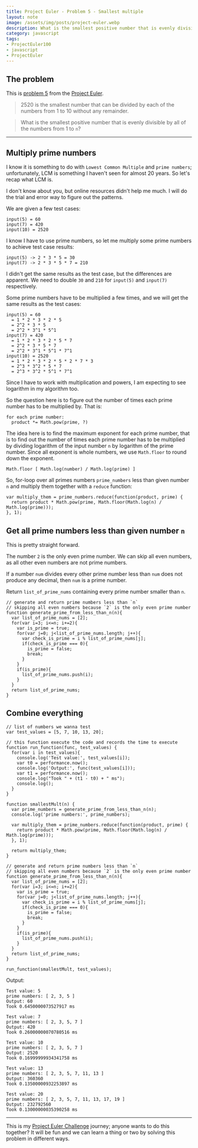 ```yaml
---
title: Project Euler - Problem 5 - Smallest multiple
layout: note
image: /assets/img/posts/project-euler.webp
description: What is the smallest positive number that is evenly divisible by all of the numbers from 1 to n?
category: javascript
tags:
- ProjectEuler100
- javascript
- ProjectEuler
---
```


## The problem
This is [problem 5](https://projecteuler.net/problem=5) from the [Project Euler](https://projecteuler.net/).

> 2520 is the smallest number that can be divided by each of the numbers from 1 to 10 without any remainder.

> What is the smallest positive number that is evenly divisible by all of the numbers from 1 to `n`?

---

## Multiply prime numbers

I know it is something to do with `Lowest Common Multiple` and `prime numbers`; unfortunately, LCM is something I haven't seen for almost 20 years. So let's recap what LCM is.

I don't know about you, but online resources didn't help me much. I will do the trial and error way to figure out the patterns.

We are given a few test cases:
```
input(5) = 60
input(7) = 420
input(10) = 2520
```

I know I have to use prime numbers, so let me multiply some prime numbers to achieve test case results:
```
input(5) -> 2 * 3 * 5 = 30
input(7) -> 2 * 3 * 5 * 7 = 210
```

I didn't get the same results as the test case, but the differences are apparent. We need to double `30` and `210` for `input(5)` and `input(7)` respectively.

Some prime numbers have to be multiplied a few times, and we will get the same results as the test cases:
```
input(5) = 60
  = 1 * 2 * 3 * 2 * 5
  = 2^2 * 3 * 5
  = 2^2 * 3^1 * 5^1
input(7) = 420
  = 1 * 2 * 3 * 2 * 5 * 7
  = 2^2 * 3 * 5 * 7
  = 2^2 * 3^1 * 5^1 * 7^1
input(10) = 2520
  = 1 * 2 * 3 * 2 * 5 * 2 * 7 * 3
  = 2^3 * 3^2 * 5 * 7
  = 2^3 * 3^2 * 5^1 * 7^1
```

Since I have to work with multiplication and powers, I am expecting to see logarithm in my algorithm too.

So the question here is to figure out the number of times each prime number has to be multiplied by. That is:
```
for each prime number:
  product *= Math.pow(prime, ?)
```

The idea here is to find the maximum exponent for each prime number, that is to find out the number of times each prime number has to be multiplied by dividing logarithm of the input number `n` by logarithm of the prime number. Since all exponent is whole numbers, we use `Math.floor` to round down the exponent.
```
Math.floor [ Math.log(number) / Math.log(prime) ]
```

So, for-loop over all primes numbers `prime_numbers` less than given number `n` and multiply them together with a `reduce` function:
```
var multiply_them = prime_numbers.reduce(function(product, prime) {
  return product * Math.pow(prime, Math.floor(Math.log(n) / Math.log(prime)));
}, 1);
```

## Get all prime numbers less than given number `n`

This is pretty straight forward.

The number `2` is the only even prime number. We can skip all even numbers, as all other even numbers are not prime numbers.

If a number `num` divides every other prime number less than `num` does not produce any decimal, then `num` is a prime number.

Return `list_of_prime_nums` containing every prime number smaller than `n`.

```
// generate and return prime numbers less than `n`
// skipping all even numbers because `2` is the only even prime number
function generate_prime_from_less_than_n(n){
  var list_of_prime_nums = [2];
  for(var i=3; i<=n; i+=2){
    var is_prime = true;
    for(var j=0; j<list_of_prime_nums.length; j++){
      var check_is_prime = i % list_of_prime_nums[j];
      if(check_is_prime === 0){
        is_prime = false;
        break;
      }
    }
    if(is_prime){
      list_of_prime_nums.push(i);
    }
  }
  return list_of_prime_nums;
}
```

## Combine everything

```
// list of numbers we wanna test
var test_values = [5, 7, 10, 13, 20];

// this function execute the code and records the time to execute
function run_function(func, test_values) {
  for(var i in test_values){
    console.log('Test value:', test_values[i]);
    var t0 = performance.now();
    console.log('Output:', func(test_values[i]));
    var t1 = performance.now();
    console.log("Took " + (t1 - t0) + " ms");
    console.log();
  }
}

function smallestMult(n) {
  var prime_numbers = generate_prime_from_less_than_n(n);
  console.log('prime numbers:', prime_numbers);

  var multiply_them = prime_numbers.reduce(function(product, prime) {
    return product * Math.pow(prime, Math.floor(Math.log(n) / Math.log(prime)));
  }, 1);

  return multiply_them;
}

// generate and return prime numbers less than `n`
// skipping all even numbers because `2` is the only even prime number
function generate_prime_from_less_than_n(n){
  var list_of_prime_nums = [2];
  for(var i=3; i<=n; i+=2){
    var is_prime = true;
    for(var j=0; j<list_of_prime_nums.length; j++){
      var check_is_prime = i % list_of_prime_nums[j];
      if(check_is_prime === 0){
        is_prime = false;
        break;
      }
    }
    if(is_prime){
      list_of_prime_nums.push(i);
    }
  }
  return list_of_prime_nums;
}

run_function(smallestMult, test_values);
```

Output:
```
Test value: 5
prime numbers: [ 2, 3, 5 ]
Output: 60
Took 0.6450000073527917 ms

Test value: 7
prime numbers: [ 2, 3, 5, 7 ]
Output: 420
Took 0.26000000070780516 ms

Test value: 10
prime numbers: [ 2, 3, 5, 7 ]
Output: 2520
Took 0.16999999934341758 ms

Test value: 13
prime numbers: [ 2, 3, 5, 7, 11, 13 ]
Output: 360360
Took 0.13500000932253897 ms

Test value: 20
prime numbers: [ 2, 3, 5, 7, 11, 13, 17, 19 ]
Output: 232792560
Took 0.13000000035390258 ms
```

---

This is my [Project Euler Challenge](https://projecteuler.net/) journey; anyone wants to do this together? It will be fun and we can learn a thing or two by solving this problem in different ways.

